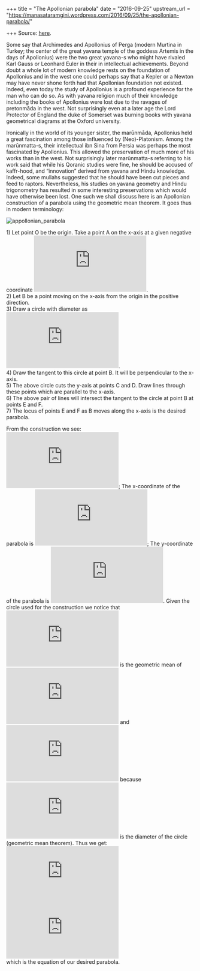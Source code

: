 +++
title = "The Apollonian parabola"
date = "2016-09-25"
upstream_url = "https://manasataramgini.wordpress.com/2016/09/25/the-apollonian-parabola/"

+++
Source: [here](https://manasataramgini.wordpress.com/2016/09/25/the-apollonian-parabola/).

Some say that Archimedes and Apollonius of Perga (modern Murtina in
Turkey; the center of the great yavana temple of the goddess Artemis in
the days of Apollonius) were the two great yavana-s who might have
rivaled Karl Gauss or Leonhard Euler in their in intellectual
achievements. Beyond doubt a whole lot of modern knowledge rests on the
foundation of Apollonius and in the west one could perhaps say that a
Kepler or a Newton may have never shone forth had that Apollonian
foundation not existed. Indeed, even today the study of Apollonius is a
profound experience for the man who can do so. As with yavana religion
much of their knowledge including the books of Apollonius were lost due
to the ravages of pretonmāda in the west. Not surprisingly even at a
later age the Lord Protector of England the duke of Somerset was burning
books with yavana geometrical diagrams at the Oxford university.

Ironically in the world of its younger sister, the marūnmāda, Apollonius
held a great fascination among those influenced by (Neo)-Platonism.
Among the marūnmatta-s, their intellectual ibn Sina from Persia was
perhaps the most fascinated by Apollonius. This allowed the preservation
of much more of his works than in the west. Not surprisingly later
marūnmatta-s referring to his work said that while his Qoranic studies
were fine, he should be accused of kaffr-hood, and “innovation” derived
from yavana and Hindu knowledge. Indeed, some mullahs suggested that he
should have been cut pieces and feed to raptors. Nevertheless, his
studies on yavana geometry and Hindu trigonometry has resulted in some
interesting preservations which would have otherwise been lost. One such
we shall discuss here is an Apollonian construction of a parabola using
the geometric mean theorem. It goes thus in modern terminology:

![appollonian_parabola](https://manasataramgini.files.wordpress.com/2016/09/appollonian_parabola1.png?w=640&h=457)

1\) Let point O be the origin. Take a point A on the x-axis at a given
negative coordinate
![(-a,0)](https://s0.wp.com/latex.php?latex=%28-a%2C0%29&bg=ffffff&fg=333333&s=0&c=20201002).  
2) Let B be a point moving on the x-axis from the origin in the positive
direction.  
3) Draw a circle with diameter as
![\\overline{AB}](https://s0.wp.com/latex.php?latex=%5Coverline%7BAB%7D&bg=ffffff&fg=333333&s=0&c=20201002).  
4) Draw the tangent to this circle at point B. It will be perpendicular
to the x-axis.  
5) The above circle cuts the y-axis at points C and D. Draw lines
through these points which are parallel to the x-axis.  
6) The above pair of lines will intersect the tangent to the circle at
point B at points E and F.  
7) The locus of points E and F as B moves along the x-axis is the
desired parabola.

From the construction we see:  
![\\overline{OA}=a](https://s0.wp.com/latex.php?latex=%5Coverline%7BOA%7D%3Da&bg=ffffff&fg=333333&s=0&c=20201002);
The x-coordinate of the parabola is
![\\overline{OB}=x](https://s0.wp.com/latex.php?latex=%5Coverline%7BOB%7D%3Dx&bg=ffffff&fg=333333&s=0&c=20201002);
The y-coordinate of the parabola is
![\\overline{OC}=\\overline{OD}=y](https://s0.wp.com/latex.php?latex=%5Coverline%7BOC%7D%3D%5Coverline%7BOD%7D%3Dy&bg=ffffff&fg=333333&s=0&c=20201002).
Given the circle used for the construction we notice that
![\\overline{OC}=\\overline{OD}](https://s0.wp.com/latex.php?latex=%5Coverline%7BOC%7D%3D%5Coverline%7BOD%7D&bg=ffffff&fg=333333&s=0&c=20201002)
is the geometric mean of
![\\overline{OA}](https://s0.wp.com/latex.php?latex=%5Coverline%7BOA%7D&bg=ffffff&fg=333333&s=0&c=20201002)
and
![\\overline{OB}](https://s0.wp.com/latex.php?latex=%5Coverline%7BOB%7D&bg=ffffff&fg=333333&s=0&c=20201002)
because
![\\overline{AB}](https://s0.wp.com/latex.php?latex=%5Coverline%7BAB%7D&bg=ffffff&fg=333333&s=0&c=20201002)
is the diameter of the circle (geometric mean theorem). Thus we get:  
![y=\\sqrt{ax}](https://s0.wp.com/latex.php?latex=y%3D%5Csqrt%7Bax%7D&bg=ffffff&fg=333333&s=0&c=20201002)  
![\\therefore
y^2=ax](https://s0.wp.com/latex.php?latex=%5Ctherefore+y%5E2%3Dax&bg=ffffff&fg=333333&s=0&c=20201002)  
which is the equation of our desired parabola.

